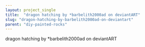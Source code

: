 ```yaml
---
layout: project_single
title:  "dragon hatching by *barbelith2000ad on deviantART"
slug: "dragon-hatching-by-barbelith2000ad-on-deviantart"
parent: "diy-painted-rocks"
---
```

dragon hatching by *barbelith2000ad on deviantART